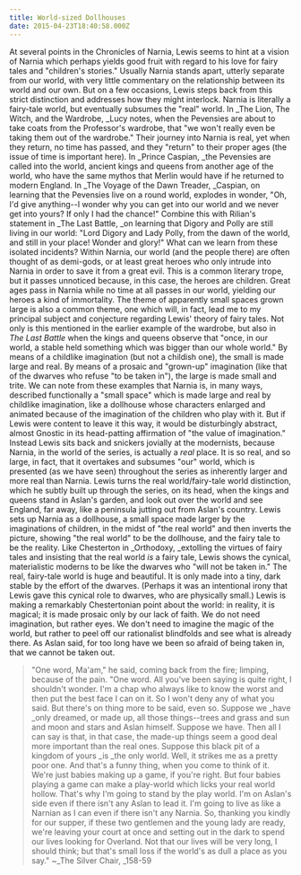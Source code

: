 ```yaml
---
title: World-sized Dollhouses
date: 2015-04-23T18:40:58.000Z
---
```

At several points in the Chronicles of Narnia, Lewis seems to hint at a vision of Narnia which perhaps yields good fruit with regard to his love for fairy tales and "children's stories."  Usually Narnia stands apart, utterly separate from our world, with very little commentary on the relationship between its world and our own.  But on a few occasions, Lewis steps back from this strict distinction and addresses how they might interlock.  Narnia is literally a fairy-tale world, but eventually subsumes the "real" world. In _The Lion, The Witch, and the Wardrobe, _Lucy notes, when the Pevensies are about to take coats from the Professor's wardrobe, that "we won't really even be taking them out of the wardrobe."  Their journey into Narnia is real, yet when they return, no time has passed, and they "return" to their proper ages (the issue of time is important here).  In _Prince Caspian, _the Pevensies are called into the world, ancient kings and queens from another age of the world, who have the same mythos that Merlin would have if he returned to modern England. In _The Voyage of the Dawn Treader, _Caspian, on learning that the Pevensies live on a round world, explodes in wonder, "Oh, I'd give anything--I wonder why you can get into our world and we never get into yours?  If only I had the chance!"  Combine this with Rilian's statement in _The Last Battle, _on learning that Digory and Polly are still living in our world: "Lord Digory and Lady Polly, from the dawn of the world, and still in your place!  Wonder and glory!" What can we learn from these isolated incidents?  Within Narnia, our world (and the people there) are often thought of as demi-gods, or at least great heroes who only intrude into Narnia in order to save it from a great evil.  This is a common literary trope, but it passes unnoticed because, in this case, the heroes are children.  Great ages pass in Narnia while no time at all passes in our world, yielding our heroes a kind of immortality. The theme of apparently small spaces grown large is also a common theme, one which will, in fact, lead me to my principal subject and conjecture regarding Lewis' theory of fairy tales.  Not only is this mentioned in the earlier example of the wardrobe, but also in _The Last Battle_ when the kings and queens observe that "once, in our world, a stable held something which was bigger than our whole world."  By means of a childlike imagination (but not a childish one), the small is made large and real.  By means of a prosaic and "grown-up" imagination (like that of the dwarves who refuse "to be taken in"), the large is made small and trite. We can note from these examples that Narnia is, in many ways, described functionally a "small space" which is made large and real by childlike imagination, like a dollhouse whose characters enlarged and animated because of the imagination of the children who play with it.  But if Lewis were content to leave it this way, it would be disturbingly abstract, almost Gnostic in its head-patting affirmation of "the value of imagination."  Instead Lewis sits back and snickers jovially at the modernists, because Narnia, in the world of the series, is actually a _real_ place.  It is so real, and so large, in fact, that it overtakes and subsumes "our" world, which is presented (as we have seen) throughout the series as inherently larger and more real than Narnia.  Lewis turns the real world/fairy-tale world distinction, which he subtly built up through the series, on its head, when the kings and queens stand in Aslan's garden, and look out over the world and see England, far away, like a peninsula jutting out from Aslan's country. Lewis sets up Narnia as a dollhouse, a small space made larger by the imaginations of children, in the midst of "the real world" and then inverts the picture, showing "the real world" to be the dollhouse, and the fairy tale to be the reality.  Like Chesterton in _Orthodoxy, _extolling the virtues of fairy tales and insisting that the real world _is_ a fairy tale, Lewis shows the cynical, materialistic moderns to be like the dwarves who "will not be taken in."  The real, fairy-tale world is huge and beautiful.  It is only made into a tiny, dark stable by the effort of the dwarves.  (Perhaps it was an intentional irony that Lewis gave this cynical role to dwarves, who are physically small.)  Lewis is making a remarkably Chestertonian point about the world: in reality, it is magical; it is made prosaic only by our lack of faith.  We do not need imagination, but rather eyes.  We don't need to imagine the magic of the world, but rather to peel off our rationalist blindfolds and see what is already there.  As Aslan said, for too long have we been so afraid of being taken in, that we cannot be taken out.

> "One word, Ma'am," he said, coming back from the fire; limping, because of the pain.  "One word.  All you've been saying is quite right, I shouldn't wonder.  I'm a chap who always like to know the worst and then put the best face I can on it.  So I won't deny any of what you said.  But there's on thing more to be said, even so.  Suppose we _have _only dreamed, or made up, all those things--trees and grass and sun and moon and stars and Aslan himself.  Suppose we have.  Then all I can say is that, in that case, the made-up things seem a good deal more important than the real ones.  Suppose this black pit of a kingdom of yours _is _the only world.  Well, it strikes me as a pretty poor one.  And that's a funny thing, when you come to think of it.  We're just babies making up a game, if you're right.  But four babies playing a game can make a play-world which licks your real world hollow.  That's why I'm going to stand by the play world.  I'm on Aslan's side even if there isn't any Aslan to lead it.  I'm going to live as like a Narnian as I can even if there isn't any Narnia.  So, thanking you kindly for our supper, if these two gentlemen and the young lady are ready, we're leaving your court at once and setting out in the dark to spend our lives looking for Overland.  Not that our lives will be very long, I should think; but that's small loss if the world's as dull a place as you say." ~_The Silver Chair, _158-59